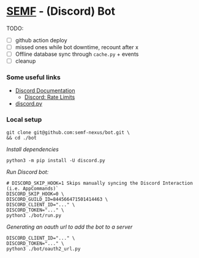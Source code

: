# [SEMF](https://semf.org.es/) - (Discord) Bot

TODO:
- [ ] github action deploy
- [ ] missed ones while bot downtime, recount after x
- [ ] Offline database sync through `cache.py` + events
- [ ] cleanup

### Some useful links
- [Discord Documentation](https://discord.com/developers/docs/)
  - [Discord: Rate Limits](https://discord.com/developers/docs/topics/rate-limits#:~:text=global%22%3A%20true%20%7D-,Global%20Rate%20Limit,rate%20limit%20on%20a%20route.)
- [discord.py](https://github.com/Rapptz/discord.py)

### Local setup

```shell
git clone git@github.com:semf-nexus/bot.git \
&& cd ./bot
```

*Install dependencies*
```shell
python3 -m pip install -U discord.py
```

*Run Discord bot:*
```shell
# DISCORD_SKIP_HOOK=1 Skips manually syncing the Discord Interaction (i.e. AppCommands)`
DISCORD_SKIP_HOOK=0 \
DISCORD_GUILD_ID=844566471501414463 \
DISCORD_CLIENT_ID="..." \
DISCORD_TOKEN="..." \
python3 ./bot/run.py
```

*Generating an oauth url to add the bot to a server*
```shell
DISCORD_CLIENT_ID="..." \
DISCORD_TOKEN="..." \
python3 ./bot/oauth2_url.py
```